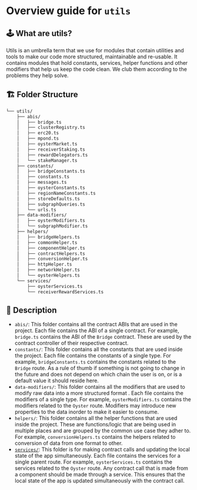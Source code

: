 # Overview guide for `utils`

## 🕹️ What are utils?

Utils is an umbrella term that we use for modules that contain utilities and tools to make our code more structured, maintainable and re-usable. It contains modules that hold constants, services, helper functions and other modifiers that help us keep the code clean. We club them according to the problems they help solve.

## 🏗️ Folder Structure

```bash
└── utils/
    ├── abis/
    │   ├── bridge.ts
    │   ├── clusterRegistry.ts
    │   ├── erc20.ts
    │   ├── mpond.ts
    │   ├── oysterMarket.ts
    │   ├── receiverStaking.ts
    │   ├── rewardDelegators.ts
    │   └── stakeManager.ts
    ├── constants/
    │   ├── bridgeConstants.ts
    │   ├── constants.ts
    │   ├── messages.ts
    │   ├── oysterConstants.ts
    │   ├── regionNameConstants.ts
    │   ├── storeDefaults.ts
    │   ├── subgraphQueries.ts
    │   └── urls.ts
    ├── data-modifiers/
    │   ├── oysterModifiers.ts
    │   └── subgraphModifier.ts
    ├── helpers/
    │   ├── bridgeHelpers.ts
    │   ├── commonHelper.ts
    │   ├── componentHelper.ts
    │   ├── contractHelpers.ts
    │   ├── conversionHelper.ts
    │   ├── httpHelper.ts
    │   ├── networkHelper.ts
    │   └── oysterHelpers.ts
    └── services/
        ├── oysterServices.ts
        └── receiverRewardServices.ts
```

## 📖 Description

- `abis/`: This folder contains all the contract ABIs that are used in the project.
  Each file contains the ABI of a single contract. For example, `bridge.ts` contains the ABI of the `Bridge` contract. These are used by the contract controller of their respective contract.
- `constants/`: This folder contains all the constants that are used inside the project. Each file contains the constants of a single type. For example, `bridgeConstants.ts` contains the constants related to the `Bridge` route. As a rule of thumb if something is not going to change in the future and does not depend on which chain the user is on, or is a default value it should reside here.
- `data-modifiers/`: This folder contains all the modifiers that are used to modify raw data into a more structured format . Each file contains the modifiers of a single type. For example, `oysterModifiers.ts` contains the modifiers related to the `Oyster` route. Modifiers may introduce new properties to the data inorder to make it easier to consume.
- `helpers/`: This folder contains all the helper functions that are used inside the project. These are functions/logic that are being used in multiple places and are grouped by the common use case they adher to. For example, `conversionHelpers.ts` contains the helpers related to conversion of data from one format to other.
- [`services/`](./services/README.md): This folder is for making contract calls and updating the local state of the app simultaneously. Each file contains the services for a single parent route. For example, `oysterServices.ts` contains the services related to the `Oyster` route. Any contract call that is made from a component should be made through a service. This ensures that the local state of the app is updated simultaneously with the contract call.
